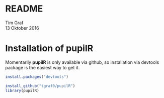 # README
Tim Graf  
13 Oktober 2016  

# Installation of pupilR

Momentarily **pupilR** is only available via github, so installation via devtools package is the easiest way to get it.


```r
install.packages("devtools")

install_github("tgraf0/pupilR")
library(pupilR)
```


